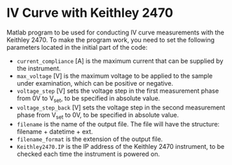 # IV Curve with Keithley 2470

Matlab program to be used for conducting IV curve measurements with the Keithley 2470. To make the program work, 
you need to set the following parameters located in the initial part of the code:

+ `current_compliance` [A] is the maximum current that can be supplied by the instrument.
+ `max_voltage` [V] is the maximum voltage to be applied to the sample under examination, which can be positive or negative.
+ `voltage_step` [V] sets the voltage step in the first measurement phase from 0V to V<sub>set</sub>, to be specified in absolute value.
+ `voltage_step_back` [V] sets the voltage step in the second measurement phase from V<sub>set</sub> to 0V, to be specified in absolute value.
+ `filename` is the name of the output file. The file will have the structure: filename + datetime + ext.
+ `filename_format` is the extension of the output file.
+ `Keithley2470.IP` is the IP address of the Keithley 2470 instrument, to be checked each time the instrument is powered on.

